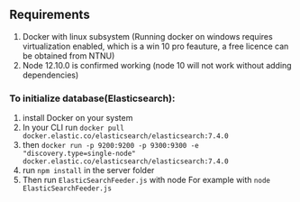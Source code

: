 ## Requirements
1. Docker with linux subsystem (Running docker on windows requires virtualization enabled, which is a win 10 pro feauture, a free licence can be obtained from NTNU)
2. Node 12.10.0 is confirmed working (node 10 will not work without adding dependencies)
### To initialize database(Elasticsearch):

1. install Docker on your system
2. In your CLI run `docker pull docker.elastic.co/elasticsearch/elasticsearch:7.4.0`
3. then `docker run -p 9200:9200 -p 9300:9300 -e "discovery.type=single-node" docker.elastic.co/elasticsearch/elasticsearch:7.4.0`
4. run `npm install` in the server folder
5. Then run `ElasticSearchFeeder.js` with node For example with `node ElasticSearchFeeder.js` 